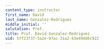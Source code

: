 ```yaml
---
content_type: instructor
first_name: David
last_name: Gonzalez-Rodriguez
middle_initial: ''
salutation: Prof.
title: Prof. David Gonzalez-Rodriguez
uid: 5ff23f3f-5a2e-97ac-31a2-63e49dd6c922
---
```

